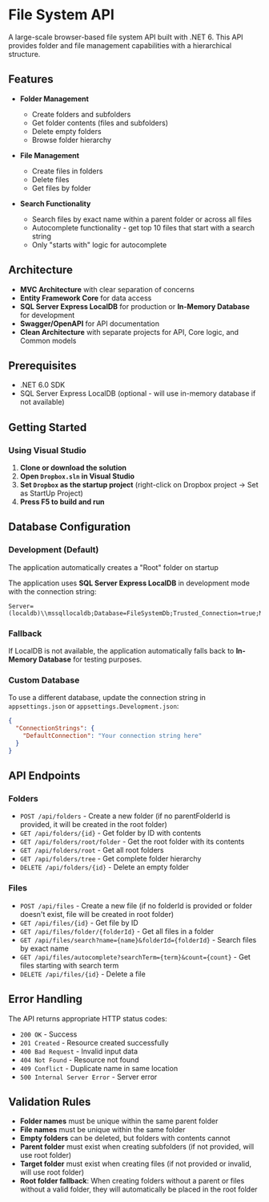 # File System API

A large-scale browser-based file system API built with .NET 6.
This API provides folder and file management capabilities with a hierarchical structure.

## Features

- **Folder Management**
  - Create folders and subfolders
  - Get folder contents (files and subfolders)
  - Delete empty folders
  - Browse folder hierarchy

- **File Management**
  - Create files in folders
  - Delete files
  - Get files by folder

- **Search Functionality**
  - Search files by exact name within a parent folder or across all files
  - Autocomplete functionality - get top 10 files that start with a search string
  - Only "starts with" logic for autocomplete

## Architecture

- **MVC Architecture** with clear separation of concerns
- **Entity Framework Core** for data access
- **SQL Server Express LocalDB** for production or **In-Memory Database** for development
- **Swagger/OpenAPI** for API documentation
- **Clean Architecture** with separate projects for API, Core logic, and Common models

## Prerequisites

- .NET 6.0 SDK
- SQL Server Express LocalDB (optional - will use in-memory database if not available)

## Getting Started

### Using Visual Studio

1. **Clone or download the solution**
2. **Open `Dropbox.sln` in Visual Studio**
3. **Set `Dropbox` as the startup project** (right-click on Dropbox project → Set as StartUp Project)
4. **Press F5 to build and run**

## Database Configuration

### Development (Default)

The application automatically creates a "Root" folder on startup

The application uses **SQL Server Express LocalDB** in development mode with the connection string:
```
Server=(localdb)\\mssqllocaldb;Database=FileSystemDb;Trusted_Connection=true;MultipleActiveResultSets=true
```

### Fallback
If LocalDB is not available, the application automatically falls back to **In-Memory Database** for testing purposes.

### Custom Database
To use a different database, update the connection string in `appsettings.json` or `appsettings.Development.json`:

```json
{
  "ConnectionStrings": {
    "DefaultConnection": "Your connection string here"
  }
}
```

## API Endpoints

### Folders
- `POST /api/folders` - Create a new folder (if no parentFolderId is provided, it will be created in the root folder)
- `GET /api/folders/{id}` - Get folder by ID with contents
- `GET /api/folders/root/folder` - Get the root folder with its contents
- `GET /api/folders/root` - Get all root folders
- `GET /api/folders/tree` - Get complete folder hierarchy
- `DELETE /api/folders/{id}` - Delete an empty folder

### Files
- `POST /api/files` - Create a new file (if no folderId is provided or folder doesn't exist, file will be created in root folder)
- `GET /api/files/{id}` - Get file by ID
- `GET /api/files/folder/{folderId}` - Get all files in a folder
- `GET /api/files/search?name={name}&folderId={folderId}` - Search files by exact name
- `GET /api/files/autocomplete?searchTerm={term}&count={count}` - Get files starting with search term
- `DELETE /api/files/{id}` - Delete a file

## Error Handling

The API returns appropriate HTTP status codes:
- `200 OK` - Success
- `201 Created` - Resource created successfully
- `400 Bad Request` - Invalid input data
- `404 Not Found` - Resource not found
- `409 Conflict` - Duplicate name in same location
- `500 Internal Server Error` - Server error

## Validation Rules

- **Folder names** must be unique within the same parent folder
- **File names** must be unique within the same folder
- **Empty folders** can be deleted, but folders with contents cannot
- **Parent folder** must exist when creating subfolders (if not provided, will use root folder)
- **Target folder** must exist when creating files (if not provided or invalid, will use root folder)
- **Root folder fallback**: When creating folders without a parent or files without a valid folder, they will automatically be placed in the root folder